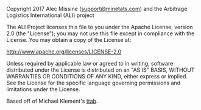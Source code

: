 
 Copyright 2017 Alec Missine (support@minetats.com) 
                and the Arbitrage Logistics International (ALI) project

 The ALI Project licenses this file to you under the Apache License, version 2.0
 (the "License"); you may not use this file except in compliance with the License.
 You may obtain a copy of the License at:

   http://www.apache.org/licenses/LICENSE-2.0

 Unless required by applicable law or agreed to in writing, software distributed
 under the License is distributed on an "AS IS" BASIS, WITHOUT WARRANTIES OR
 CONDITIONS OF ANY KIND, either express or implied. See the License for the
 specific language governing permissions and limitations under the License.

Based off of Michael Klement's [ttab](https://github.com/mklement0/ttab).